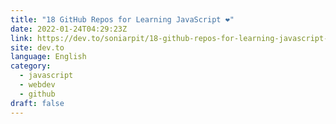 ```yaml
---
title: "18 GitHub Repos for Learning JavaScript ❤️"
date: 2022-01-24T04:29:23Z
link: https://dev.to/soniarpit/18-github-repos-for-learning-javascript-41e9?utm_medium=RSS&utm_source=news.12bit.vn
site: dev.to
language: English
category:
  - javascript
  - webdev
  - github
draft: false
---
```

